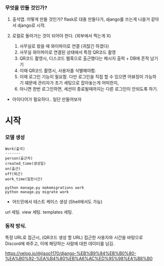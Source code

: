 ### 무엇을 만들 것인가?

1. 출석앱.
어떻게 만들 것인가? flask로 대충 만들다가, django를 쓰는게 나을거 같아서
django로 시작.

2. 로컬로 돌아가는 것이 되어야 한다. (외부에서 찍는게 X)

    1. 사무실로 왔을 때 와이파이로 연결 (귀찮긴 하겠다)
    2. 사무실 와이파이로 연결된 상태에서 특정 QR코드 촬영
    3. QR코드 촬영시, 디스코드 웹훅으로 출근했다는 메시지 출력 + DB에 흔적 남기기
    4. 이때 QR코드 촬영시, 사용자를 식별해야함.
    5. 이때 로그인 기능이 필요함. 다만 로그인을 직접 할 수 있으면 어뷰징이 가능하기 떄문에 관리자가 초기 세팅으로 잡아놓는게 어떠한지,
    6. 아니면 한번 로그인하면, 세션이 종료될때까지는 다른 로그인이 안되도록 하기.

* 아이디어가 필요하다.. 일단 만들어보자


# 시작

### 모델 생성

```
Work(출석)
-------
person(출근자)
created_time(생성일)
on(출근)
off(퇴근)
work_time(일한시간)
```

```
python manage.py makemigrations work
python manage.py migrate work
```
* 어드민에서 테스트 케이스 생성 (Shell에서도 가능)

url 세팅.
view 세팅.
templates 세팅.


### 동작 방식.

특정 URL로 접근시, (QR코드 생성 할 URL) 접근한 사용자와 시간을 바탕으로
Discord에 쏴주고, 이에 해당하는 사람에 대한 데이터를 남김.

https://velog.io/@jisoo1170/django-%EB%B9%84%EB%B0%80-%EA%B0%92-%EA%B4%80%EB%A6%AC%ED%95%98%EA%B8%B0



